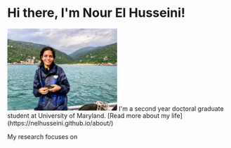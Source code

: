 # Hi there, I'm Nour El Husseini!

<img src="https://github.com/nelhusseini/nelhusseini.github.io/blob/main/images/Nour.jpg" alt="Nour_El-Husseini" width="250"/>
I'm a second year doctoral graduate student at University of Maryland.  [Read more about my life](https://nelhusseini.github.io/about/)

My research focuses on 
